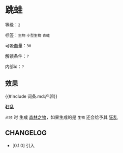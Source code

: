 # 跳蛙

等级：`2`

标签：`生物` `小型生物` `青蛙`

可吸血量：`30`

解锁条件：`?`

内部id：`?`

## 效果

{{#include 词条.md:产卵}}

**狂乱**

`占领` 时 生成 [森林之物](../卡牌组/森林之物.md)，如果生成的是 `生物` 还会给予其 [狂乱]()

## CHANGELOG

- [0.1.0] 引入
